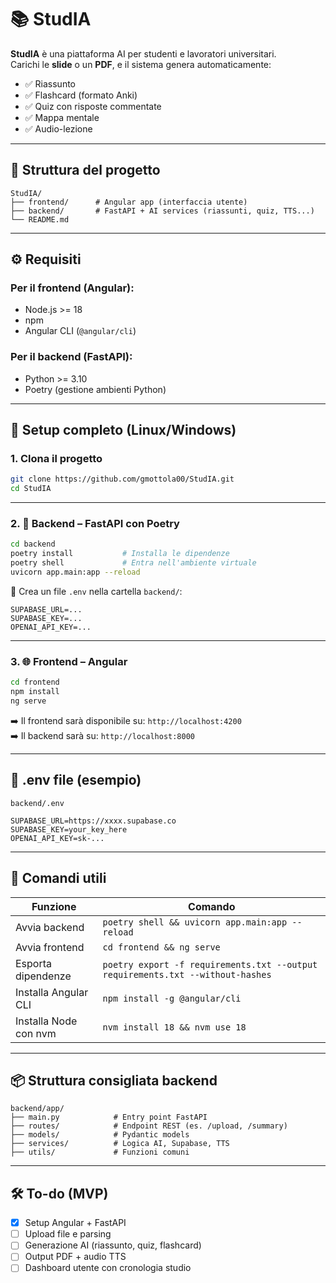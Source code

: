 # 📚 StudIA

**StudIA** è una piattaforma AI per studenti e lavoratori universitari.  
Carichi le **slide** o un **PDF**, e il sistema genera automaticamente:

- ✅ Riassunto
- ✅ Flashcard (formato Anki)
- ✅ Quiz con risposte commentate
- ✅ Mappa mentale
- ✅ Audio-lezione

---

## 🧱 Struttura del progetto

```
StudIA/
├── frontend/      # Angular app (interfaccia utente)
├── backend/       # FastAPI + AI services (riassunti, quiz, TTS...)
└── README.md
```

---

## ⚙️ Requisiti

### Per il frontend (Angular):
- Node.js >= 18
- npm
- Angular CLI (`@angular/cli`)

### Per il backend (FastAPI):
- Python >= 3.10
- Poetry (gestione ambienti Python)

---

## 🚀 Setup completo (Linux/Windows)

### 1. Clona il progetto

```bash
git clone https://github.com/gmottola00/StudIA.git
cd StudIA
```

---

### 2. 🔧 Backend – FastAPI con Poetry

```bash
cd backend
poetry install           # Installa le dipendenze
poetry shell             # Entra nell'ambiente virtuale
uvicorn app.main:app --reload
```

📄 Crea un file `.env` nella cartella `backend/`:

```
SUPABASE_URL=...
SUPABASE_KEY=...
OPENAI_API_KEY=...
```

---

### 3. 🌐 Frontend – Angular

```bash
cd frontend
npm install
ng serve
```

➡️ Il frontend sarà disponibile su: `http://localhost:4200`  
➡️ Il backend sarà su: `http://localhost:8000`

---

## 🔐 .env file (esempio)

`backend/.env`
```
SUPABASE_URL=https://xxxx.supabase.co
SUPABASE_KEY=your_key_here
OPENAI_API_KEY=sk-...
```

---

## 📝 Comandi utili

| Funzione              | Comando                                   |
|-----------------------|-------------------------------------------|
| Avvia backend         | `poetry shell && uvicorn app.main:app --reload` |
| Avvia frontend        | `cd frontend && ng serve`                 |
| Esporta dipendenze    | `poetry export -f requirements.txt --output requirements.txt --without-hashes` |
| Installa Angular CLI  | `npm install -g @angular/cli`            |
| Installa Node con nvm | `nvm install 18 && nvm use 18`            |

---

## 📦 Struttura consigliata backend

```
backend/app/
├── main.py            # Entry point FastAPI
├── routes/            # Endpoint REST (es. /upload, /summary)
├── models/            # Pydantic models
├── services/          # Logica AI, Supabase, TTS
├── utils/             # Funzioni comuni
```

---

## 🛠️ To-do (MVP)

- [x] Setup Angular + FastAPI
- [ ] Upload file e parsing
- [ ] Generazione AI (riassunto, quiz, flashcard)
- [ ] Output PDF + audio TTS
- [ ] Dashboard utente con cronologia studio
